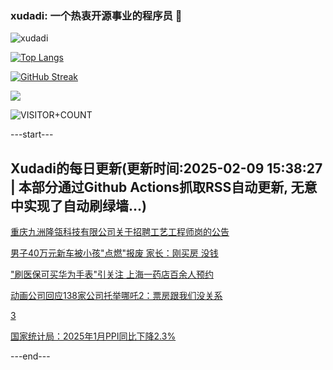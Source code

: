 ### xudadi: 一个热衷开源事业的程序员 👋

![xudadi](https://github-readme-stats-git-masterorgs-github-readme-stats-team.vercel.app/api?username=xudadi)

[![Top Langs](https://github-readme-stats.vercel.app/api/top-langs/?username=xudadi)](https://github.com/anuraghazra/github-readme-stats)

[![GitHub Streak](https://streak-stats.demolab.com?user=xudadi&locale=zh_Hans)](https://git.io/streak-stats)

![](https://raw.githubusercontent.com/xudadi/xudadi/main/assets/github-contribution-grid-snake.svg)

![VISITOR+COUNT](https://komarev.com/ghpvc/?username=xudadi&label=VISITOR+COUNT)


---start---

## Xudadi的每日更新(更新时间:2025-02-09 15:38:27 | 本部分通过Github Actions抓取RSS自动更新, 无意中实现了自动刷绿墙...)

[重庆九洲隆瓴科技有限公司关于招聘工艺工程师岗的公告](https://www.gongkaoleida.com/article/2281834)

[男子40万元新车被小孩"点燃"报废 家长：刚买房 没钱](https://m.163.com/news/article/JNUN2R6B051492T3.html)

["刷医保可买华为手表"引关注 上海一药店百余人预约](https://m.163.com/news/article/JNUPQQ130512B07B.html)

[动画公司回应138家公司托举哪吒2：票房跟我们没关系](https://m.163.com/news/article/JNUPHN3L0001899O.html)

[3](https://m.163.com/touch/news/sub/domestic)

[国家统计局：2025年1月PPI同比下降2.3%](https://m.163.com/news/article/JNUQ0U150001899O.html)

---end---
